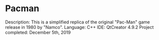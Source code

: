 # Pacman
Description: This is a simplified replica of the original "Pac-Man" game release in 1980 by "Namco". 
Language: C++
IDE: QtCreator 4.9.2
Project completed: December 5th, 2019
